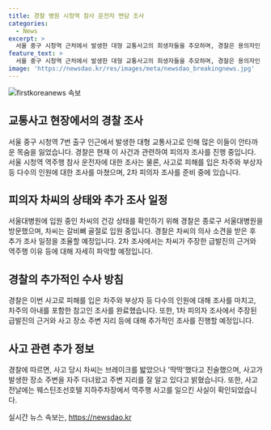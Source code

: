 ```yaml
---
title: 경찰 병원 시청역 참사 운전자 면담 조사
categories:
  - News
excerpt: >
  서울 중구 시청역 근처에서 발생한 대형 교통사고의 희생자들을 추모하며, 경찰은 용의자인 차씨의 상태를 확인하고 2차 조사 일정을 조율 중이라고 전해졌다. 차씨는 건강 문제로 입원 중이며, 경찰은 2차 피의자 조사를 위해 일정을 조율 중이다. 또한, 용의자가 주장한 급발진과 역주행 이유 등을 조사 중이며, 사고로 피해를 입은 차주와 부상자 등에 대한 조사를 완료했다. 이러한 상황에서 사건의 경위와 용의자의 진술에 대한 관심이 높아지고 있다.
feature_text: >
  서울 중구 시청역 근처에서 발생한 대형 교통사고의 희생자들을 추모하며, 경찰은 용의자인 차씨의 상태를 확인하고 2차 조사 일정을 조율 중이라고 전해졌다. 차씨는 건강 문제로 입원 중이며, 경찰은 2차 피의자 조사를 위해 일정을 조율 중이다. 또한, 용의자가 주장한 급발진과 역주행 이유 등을 조사 중이며, 사고로 피해를 입은 차주와 부상자 등에 대한 조사를 완료했다. 이러한 상황에서 사건의 경위와 용의자의 진술에 대한 관심이 높아지고 있다.
image: 'https://newsdao.kr/res/images/meta/newsdao_breakingnews.jpg'
---
```


<p><img src="https://newsdao.kr/res/images/meta/newsdao_breakingnews.jpg" alt="firstkoreanews 속보" /></p>

<h2 data-ke-size="size26">교통사고 현장에서의 경찰 조사</h2>

<p data-ke-size="size16">서울 중구 시청역 7번 출구 인근에서 발생한 대형 교통사고로 인해 많은 이들이 안타까운 목숨을 잃었습니다. 경찰은 현재 이 사건과 관련하여 피의자 조사를 진행 중입니다. 서울 시청역 역주행 참사 운전자에 대한 조사는 물론, 사고로 피해를 입은 차주와 부상자 등 다수의 인원에 대한 조사를 마쳤으며, 2차 피의자 조사를 준비 중에 있습니다.</p>

<h2 data-ke-size="size26">피의자 차씨의 상태와 추가 조사 일정</h2>

<p data-ke-size="size16">서울대병원에 입원 중인 차씨의 건강 상태를 확인하기 위해 경찰은 종로구 서울대병원을 방문했으며, 차씨는 갈비뼈 골절로 입원 중입니다. 경찰은 차씨의 의사 소견을 받은 후 추가 조사 일정을 조율할 예정입니다. 2차 조사에서는 차씨가 주장한 급발진의 근거와 역주행 이유 등에 대해 자세히 파악할 예정입니다.</p>

<h2 data-ke-size="size26">경찰의 추가적인 수사 방침</h2>

<p data-ke-size="size16">경찰은 이번 사고로 피해를 입은 차주와 부상자 등 다수의 인원에 대해 조사를 마치고, 차주의 아내를 포함한 참고인 조사를 완료했습니다. 또한, 1차 피의자 조사에서 주장된 급발진의 근거와 사고 장소 주변 지리 등에 대해 추가적인 조사를 진행할 예정입니다.</p>

<h2 data-ke-size="size26">사고 관련 추가 정보</h2>

<p data-ke-size="size16">경찰에 따르면, 사고 당시 차씨는 브레이크를 밟았으나 '딱딱'했다고 진술했으며, 사고가 발생한 장소 주변을 자주 다녀왔고 주변 지리를 잘 알고 있다고 밝혔습니다. 또한, 사고 전날에는 웨스틴조선호텔 지하주차장에서 역주행 사고를 일으킨 사실이 확인되었습니다.</p>
실시간 뉴스 속보는, <a href="https://newsdao.kr" rel="dofollow">https://newsdao.kr</a>


